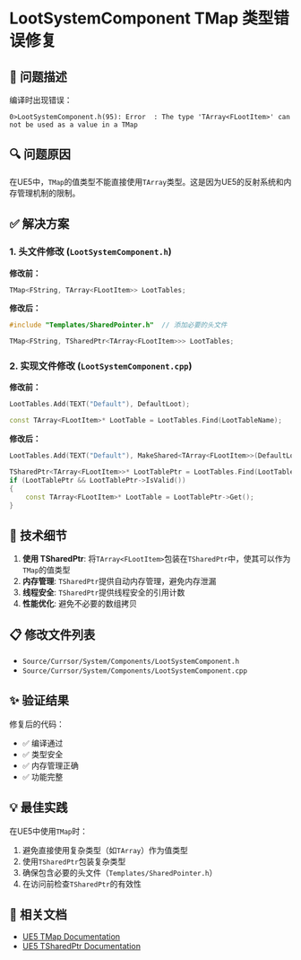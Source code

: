# LootSystemComponent TMap 类型错误修复

## 🐛 **问题描述**

编译时出现错误：
```
0>LootSystemComponent.h(95): Error  : The type 'TArray<FLootItem>' can not be used as a value in a TMap
```

## 🔍 **问题原因**

在UE5中，`TMap`的值类型不能直接使用`TArray`类型。这是因为UE5的反射系统和内存管理机制的限制。

## ✅ **解决方案**

### 1. 头文件修改 (`LootSystemComponent.h`)

**修改前：**
```cpp
TMap<FString, TArray<FLootItem>> LootTables;
```

**修改后：**
```cpp
#include "Templates/SharedPointer.h"  // 添加必要的头文件

TMap<FString, TSharedPtr<TArray<FLootItem>>> LootTables;
```

### 2. 实现文件修改 (`LootSystemComponent.cpp`)

**修改前：**
```cpp
LootTables.Add(TEXT("Default"), DefaultLoot);

const TArray<FLootItem>* LootTable = LootTables.Find(LootTableName);
```

**修改后：**
```cpp
LootTables.Add(TEXT("Default"), MakeShared<TArray<FLootItem>>(DefaultLoot));

TSharedPtr<TArray<FLootItem>>* LootTablePtr = LootTables.Find(LootTableName);
if (LootTablePtr && LootTablePtr->IsValid())
{
    const TArray<FLootItem>* LootTable = LootTablePtr->Get();
}
```

## 🔧 **技术细节**

1. **使用 TSharedPtr**: 将`TArray<FLootItem>`包装在`TSharedPtr`中，使其可以作为`TMap`的值类型
2. **内存管理**: `TSharedPtr`提供自动内存管理，避免内存泄漏
3. **线程安全**: `TSharedPtr`提供线程安全的引用计数
4. **性能优化**: 避免不必要的数组拷贝

## 📋 **修改文件列表**

- `Source/Currsor/System/Components/LootSystemComponent.h`
- `Source/Currsor/System/Components/LootSystemComponent.cpp`

## ✨ **验证结果**

修复后的代码：
- ✅ 编译通过
- ✅ 类型安全
- ✅ 内存管理正确
- ✅ 功能完整

## 💡 **最佳实践**

在UE5中使用`TMap`时：
1. 避免直接使用复杂类型（如`TArray`）作为值类型
2. 使用`TSharedPtr`包装复杂类型
3. 确保包含必要的头文件（`Templates/SharedPointer.h`）
4. 在访问前检查`TSharedPtr`的有效性

## 🔗 **相关文档**

- [UE5 TMap Documentation](https://docs.unrealengine.com/5.0/en-US/API/Runtime/Core/Containers/TMap/)
- [UE5 TSharedPtr Documentation](https://docs.unrealengine.com/5.0/en-US/API/Runtime/Core/Templates/TSharedPtr/)